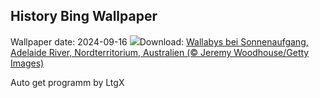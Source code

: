## History Bing Wallpaper
Wallpaper date: 2024-09-16
![](https://www.bing.com/th?id=OHR.SunriseWallabies_DE-DE3495794966_UHD.jpg&w=1000)Download: [Wallabys bei Sonnenaufgang, Adelaide River, Nordterritorium, Australien (© Jeremy Woodhouse/Getty Images)](https://www.bing.com/th?id=OHR.SunriseWallabies_DE-DE3495794966_UHD.jpg)

Auto get programm by LtgX

